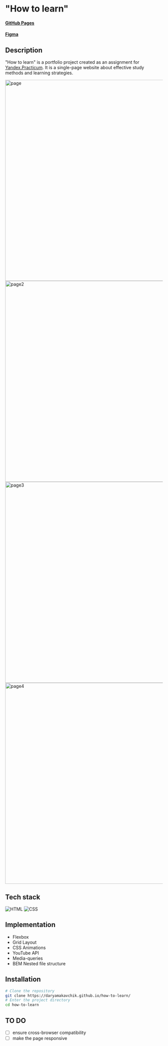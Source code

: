 # "How to learn"

#### [GitHub Pages](https://daryamakavchik.github.io/how-to-learn/)
#### [Figma](https://www.figma.com/file/4Xj9xAwUzLNv6W7AEVcMnx/long-brief?type=design&node-id=11900-113&t=utuWBBK7Ot7hW0JS-0)

## Description
"How to learn" is a portfolio project created as an assignment for [Yandex.Practicum](https://practicum.yandex.com/web/ "Web Development Program"). It is a single-page website about effective study methods and learning strategies.

<img width="641" alt="page" src="https://github.com/daryamakavchik/how-to-learn/assets/90967822/b615ccf1-720b-4502-b2ed-0eb10b8a897d">
<img width="641" alt="page2" src="https://github.com/daryamakavchik/how-to-learn/assets/90967822/0e21b272-5d48-4820-ba36-54f527db9e30">
<img width="641" alt="page3" src="https://github.com/daryamakavchik/how-to-learn/assets/90967822/01fba34f-b276-479d-9b9d-db5c6393cd1e">
<img width="641" alt="page4" src="https://github.com/daryamakavchik/how-to-learn/assets/90967822/04cac7f5-ce7d-4a51-8a4a-8058d069ff4e">


## Tech stack
![HTML](https://img.shields.io/badge/html5-%23E34F26.svg?style=for-the-badge&logo=html5&logoColor=white)
![CSS](https://img.shields.io/badge/css3-%231572B6.svg?style=for-the-badge&logo=css3&logoColor=white)

## Implementation

- Flexbox
- Grid Layout
- CSS Animations
- YouTube API
- Media-queries
- BEM Nested file structure

## Installation

```bash
# Clone the repository
git clone https://daryamakavchik.github.io/how-to-learn/
# Enter the project directory
cd how-to-learn
```

## TO DO
- [ ] ensure cross-browser compatibility
- [ ] make the page responsive
